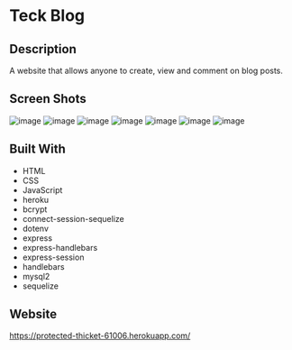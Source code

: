 # Teck Blog

## Description
A website that allows anyone to create, view and comment on blog posts.

## Screen Shots
![image](https://user-images.githubusercontent.com/91098174/153956613-cc2f27c4-ae86-4086-be1f-3ef25bd9ebdf.png)
![image](https://user-images.githubusercontent.com/91098174/153956674-5597443b-a8b3-43d9-a72f-6945ab460d50.png)
![image](https://user-images.githubusercontent.com/91098174/153956772-98114182-008e-4e47-9d01-5b2d14c70f8a.png)
![image](https://user-images.githubusercontent.com/91098174/153956843-b8642785-f7c9-4766-a5f0-9ee00f18103f.png)
![image](https://user-images.githubusercontent.com/91098174/153956981-33c06a27-8711-47d2-a089-740b5afd606c.png)
![image](https://user-images.githubusercontent.com/91098174/153957035-2d4c2d11-a8f5-425d-b250-f60c01d7da1f.png)
![image](https://user-images.githubusercontent.com/91098174/153957104-9cfeb802-346e-4399-8cd9-50a20e53c0ea.png)

## Built With
* HTML
* CSS
* JavaScript
* heroku 
* bcrypt
* connect-session-sequelize
* dotenv
* express
* express-handlebars
* express-session
* handlebars
* mysql2
* sequelize


## Website
https://protected-thicket-61006.herokuapp.com/
